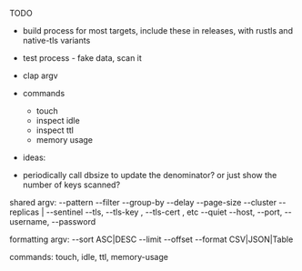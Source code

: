TODO

* build process for most targets, include these in releases, with rustls and native-tls variants
* test process - fake data, scan it
* clap argv
* commands
    * touch
    * inspect idle
    * inspect ttl
    * memory usage

* ideas:
* periodically call dbsize to update the denominator? or just show the number of keys scanned?

shared argv:
--pattern <scan glob>
--filter <regexp>
--group-by <regexp>
--delay <int ms>
--page-size <int>
--cluster --replicas | --sentinel <service>
--tls, --tls-key <path>, --tls-cert <path>, etc
--quiet
--host, --port, --username, --password

formatting argv:
--sort ASC|DESC
--limit <count>
--offset <count>
--format CSV|JSON|Table

commands: touch, idle, ttl, memory-usage